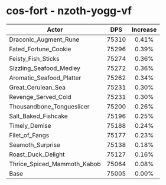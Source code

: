 # cos-fort - nzoth-yogg-vf
| Actor | DPS | Increase |
|---|:---:|:---:|
|Draconic_Augment_Rune|75310|0.41%|
|Fated_Fortune_Cookie|75296|0.39%|
|Feisty_Fish_Sticks|75274|0.36%|
|Sizzling_Seafood_Medley|75272|0.36%|
|Aromatic_Seafood_Platter|75262|0.34%|
|Great_Cerulean_Sea|75231|0.30%|
|Revenge_Served_Cold|75231|0.30%|
|Thousandbone_Tongueslicer|75200|0.26%|
|Salt_Baked_Fishcake|75196|0.25%|
|Timely_Demise|75188|0.24%|
|Filet_of_Fangs|75177|0.23%|
|Seamoth_Surprise|75138|0.18%|
|Roast_Duck_Delight|75127|0.16%|
|Thrice_Spiced_Mammoth_Kabob|75064|0.08%|
|Base|75005|0.00%|
